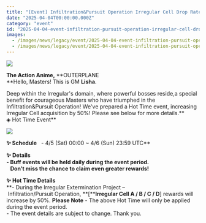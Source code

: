 ```yaml
---
title: "[Event] Infiltration&Pursuit Operation Irregular Cell Drop Rate Up! Event"
date: "2025-04-04T00:00:00.000Z"
category: "event"
id: "2025-04-04-event-infiltration-pursuit-operation-irregular-cell-drop-rate-up-event"
images:
  - /images/news/legacy/event/2025-04-04-event-infiltration-pursuit-operation-irregular-cell-drop-rate-up-event/5d12d8b92faa4955bfff6e390cbb5ba9.webp
  - /images/news/legacy/event/2025-04-04-event-infiltration-pursuit-operation-irregular-cell-drop-rate-up-event/71cc8bf448524849802581aeef7b6138.webp
---
```


![](/images/news/legacy/event/2025-04-04-event-infiltration-pursuit-operation-irregular-cell-drop-rate-up-event/5d12d8b92faa4955bfff6e390cbb5ba9.webp)  

**The Action Anime,** **OUTERPLANE  
**Hello, Masters! This is GM **Lisha**.  
  
Deep within the Irregular's domain, where powerful bosses reside,a special benefit for courageous Masters who have triumphed in the Infiltration&Pursuit Operation! We've prepared a Hot Time event, increasing Irregular Cell acquisition by 50%! Please see below for more details.**  
◈ Hot Time Event**

![](/images/news/legacy/event/2025-04-04-event-infiltration-pursuit-operation-irregular-cell-drop-rate-up-event/71cc8bf448524849802581aeef7b6138.webp)  
  

****✨** **Schedule****   - 4/5 (Sat) 00:00 ~ 4/6 (Sun) 23:59 UTC**  
  
**✨** **Details**  
**\- Buff events will be held daily during the event period.  
   Don’t miss the chance to claim even greater rewards!**  
  
**✨** **Hot Time Details**  
**\- During the Irregular Extermination Project – Infiltration/Pursuit Operation, **\[****Irregular Cell A / B / C / D**\] rewards will increase by 50%. **Please Note** \- The above Hot Time will only be applied during the event period.  
\- The event details are subject to change. Thank you.

